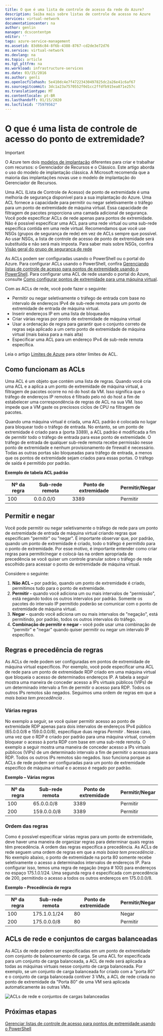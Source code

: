 ```yaml
---
title: O que é uma lista de controle de acesso da rede do Azure?
description: Saiba mais sobre listas de controle de acesso no Azure
services: virtual-network
documentationcenter: na
author: genlin
manager: dcscontentpm
editor: ''
tags: azure-service-management
ms.assetid: 83d66c84-8f6b-4388-8767-cd2de3e72d76
ms.service: virtual-network
ms.devlang: na
ms.topic: article
ms.tgt_pltfrm: na
ms.workload: infrastructure-services
ms.date: 03/15/2016
ms.author: genli
ms.openlocfilehash: 5e410dc4e7f47223430497825dc2a26e41c6af67
ms.sourcegitcommit: 3dc1a23a7570552f0d1cc2ffdfb915ea871e257c
ms.translationtype: MT
ms.contentlocale: pt-BR
ms.lasthandoff: 01/15/2020
ms.locfileid: "75979562"
---
```

# <a name="what-is-an-endpoint-access-control-list"></a>O que é uma lista de controle de acesso do ponto de extremidade?

> [!IMPORTANT]
> O Azure tem dois [modelos de implantação](../azure-resource-manager/management/deployment-models.md?toc=%2fazure%2fvirtual-network%2ftoc.json) diferentes para criar e trabalhar com recursos: o Gerenciador de Recursos e o Clássico. Este artigo aborda o uso do modelo de implantação clássica. A Microsoft recomenda que a maioria das implantações novas use o modelo de implantação do Gerenciador de Recursos. 

Uma ACL (Lista de Controle de Acesso) de ponto de extremidade é uma melhoria de segurança disponível para a sua implantação do Azure. Uma ACL fornece a capacidade para permitir ou negar seletivamente o tráfego para um ponto de extremidade de máquina virtual. Essa capacidade de filtragem de pacotes proporciona uma camada adicional de segurança. Você pode especificar ACLs de rede apenas para pontos de extremidade. Não é possível especificar uma ACL para uma rede virtual ou uma sub-rede específica contida em uma rede virtual. Recomendamos que você use NSGs (grupos de segurança de rede) em vez de ACLs sempre que possível. Ao usar NSGs, a lista de controle de acesso de ponto de extremidade será substituída e não será mais imposta. Para saber mais sobre NSGs, confira [Visão geral do grupo de segurança de rede](security-overview.md)

As ACLs podem ser configuradas usando o PowerShell ou o portal do Azure. Para configurar ACLs usando o PowerShell, confira [Gerenciando listas de controle de acesso para pontos de extremidade usando o PowerShell](virtual-networks-acl-powershell.md). Para configurar uma ACL de rede usando o portal do Azure, consulte [Como configurar pontos de extremidade para uma máquina virtual](../virtual-machines/windows/classic/setup-endpoints.md?toc=%2fazure%2fvirtual-machines%2fwindows%2fclassic%2ftoc.json).

Com as ACLs de rede, você pode fazer o seguinte:

* Permitir ou negar seletivamente o tráfego de entrada com base no intervalo de endereços IPv4 de sub-rede remota para um ponto de extremidade de entrada de máquina virtual.
* Inserir endereços IP em uma lista de bloqueados
* Criar várias regras por ponto de extremidade de máquina virtual
* Usar a ordenação de regra para garantir que o conjunto correto de regras seja aplicado a um certo ponto de extremidade de máquina virtual (mais baixa para a mais alta)
* Especificar uma ACL para um endereço IPv4 de sub-rede remota específica.

Leia o artigo [Limites de Azure](../azure-resource-manager/management/azure-subscription-service-limits.md?toc=%2fazure%2fvirtual-network%2ftoc.json#networking-limits) para obter limites de ACL.

## <a name="how-acls-work"></a>Como funcionam as ACLs
Uma ACL é um objeto que contém uma lista de regras. Quando você cria uma ACL e a aplica a um ponto de extremidade de máquina virtual, a filtragem de pacotes ocorre no nó do host da VM. Isso significa que o tráfego de endereços IP remotos é filtrado pelo nó do host a fim de estabelecer uma correspondência de regras de ACL na sua VM. Isso impede que a VM gaste os preciosos ciclos de CPU na filtragem de pacotes.

Quando uma máquina virtual é criada, uma ACL padrão é colocada no lugar para bloquear todo o tráfego de entrada. No entanto, se um ponto de extremidade é criado para a (porta 3389), a ACL padrão é modificada a fim de permitir todo o tráfego de entrada para esse ponto de extremidade. O tráfego de entrada de qualquer sub-rede remota recebe permissão nesse ponto de extremidade e nenhum provisionamento de firewall é necessário. Todas as outras portas são bloqueadas para tráfego de entrada, a menos que os pontos de extremidade sejam criados para essas portas. O tráfego de saída é permitido por padrão.

**Exemplo de tabela ACL padrão**

| **Nº da regra** | **Sub-rede remota** | **Ponto de extremidade** | **Permitir/Negar** |
| --- | --- | --- | --- |
| 100 |0.0.0.0/0 |3389 |Permitir |

## <a name="permit-and-deny"></a>Permitir e negar
Você pode permitir ou negar seletivamente o tráfego de rede para um ponto de extremidade de entrada de máquina virtual criando regras que especificam "permitir" ou "negar". É importante observar que, por padrão, quando um ponto de extremidade é criado, todo o tráfego é permitido para o ponto de extremidade. Por esse motivo, é importante entender como criar regras para permitir/negar e colocá-las na ordem apropriada de precedência se você quiser um controle granular sobre o tráfego de rede escolhido para acessar o ponto de extremidade de máquina virtual.

Considere o seguinte:

1. **Não ACL –** por padrão, quando um ponto de extremidade é criado, permitimos tudo para o ponto de extremidade.
2. **Permitir -** quando você adiciona um ou mais intervalos de "permissão", está negando todos os outros intervalos por padrão. Somente os pacotes do intervalo IP permitido poderão se comunicar com o ponto de extremidade de máquina virtual.
3. **Negar -** quando você adiciona um ou mais intervalos de "negação", está permitindo, por padrão, todos os outros intervalos do tráfego.
4. **Combinação de permitir e negar -** você pode usar uma combinação de "permitir" e "negar" quando quiser permitir ou negar um intervalo IP específico.

## <a name="rules-and-rule-precedence"></a>Regras e precedência de regras
As ACLs de rede podem ser configuradas em pontos de extremidade de máquina virtual específicos. Por exemplo, você pode especificar uma ACL de rede para um ponto de extremidade RDP criado em uma máquina virtual que bloqueia o acesso de determinados endereços IP. A tabela a seguir mostra uma maneira de conceder acesso a IPs virtuais públicos (VIPs) de um determinado intervalo a fim de permitir o acesso para RDP. Todos os outros IPs remotos são negados. Seguimos uma ordem de regras em que a *mais baixa tem precedência* .

### <a name="multiple-rules"></a>Várias regras
No exemplo a seguir, se você quiser permitir acesso ao ponto de extremidade RDP apenas para dois intervalos de endereços IPv4 público (65.0.0.0/8 e 159.0.0.0/8), especifique duas regras *Permitir* . Nesse caso, uma vez que o RDP é criado por padrão para uma máquina virtual, convém bloquear o acesso à porta RDP com base em uma sub-rede remota. O exemplo a seguir mostra uma maneira de conceder acesso a IPs virtuais públicos (VIPs) de um determinado intervalo a fim de permitir o acesso para RDP. Todos os outros IPs remotos são negados. Isso funciona porque as ACLs de rede podem ser configuradas para um ponto de extremidade específico de máquina virtual e o acesso é negado por padrão.

**Exemplo – Várias regras**

| **Nº da regra** | **Sub-rede remota** | **Ponto de extremidade** | **Permitir/Negar** |
| --- | --- | --- | --- |
| 100 |65.0.0.0/8 |3389 |Permitir |
| 200 |159.0.0.0/8 |3389 |Permitir |

### <a name="rule-order"></a>Ordem das regras
Como é possível especificar várias regras para um ponto de extremidade, deve haver uma maneira de organizar regras para determinar quais regras têm precedência. A ordem das regras especifica a precedência. As ACLs de rede seguem uma ordem de regras em que a *mais baixa tem precedência* . No exemplo abaixo, o ponto de extremidade na porta 80 somente recebe seletivamente o acesso a determinados intervalos de endereços IP. Para configurar isso, temos uma regra de negação (regra \# 100) para endereços no espaço 175.1.0.1/24. Uma segunda regra é especificada com precedência de 200, permitindo o acesso a todos os outros endereços em 175.0.0.0/8.

**Exemplo – Precedência de regra**

| **Nº da regra** | **Sub-rede remota** | **Ponto de extremidade** | **Permitir/Negar** |
| --- | --- | --- | --- |
| 100 |175.1.0.1/24 |80 |Negar |
| 200 |175.0.0.0/8 |80 |Permitir |

## <a name="network-acls-and-load-balanced-sets"></a>ACLs de rede e conjuntos de cargas balanceadas
As ACLs de rede podem ser especificadas em um ponto de extremidade com conjunto de balanceamento de carga. Se uma ACL for especificada para um conjunto de carga balanceada, a ACL de rede será aplicada a todas as máquinas virtuais nesse conjunto de carga balanceada. Por exemplo, se um conjunto de carga balanceada for criado com a "porta 80" e o conjunto de carga balanceada contiver 3 VMs, a ACL de rede criada no ponto de extremidade da "Porta 80" de uma VM será aplicada automaticamente às outras VMs.

![ACLs de rede e conjuntos de cargas balanceadas](./media/virtual-networks-acl/IC674733.png)

## <a name="next-steps"></a>Próximas etapas
[Gerenciar listas de controle de acesso para pontos de extremidade usando o PowerShell](virtual-networks-acl-powershell.md)

